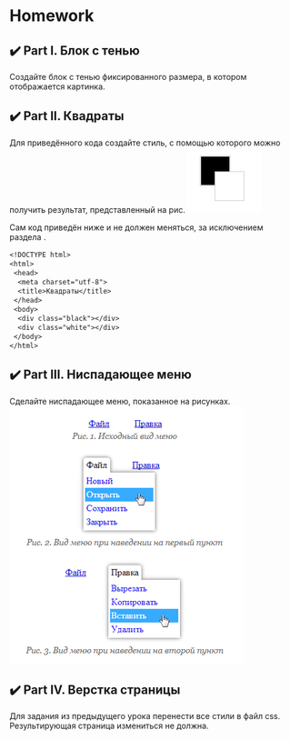 Homework
========

:heavy_check_mark: Part I. Блок с тенью
-----------------------------

Создайте блок с тенью фиксированного размера, в котором отображается картинка.

:heavy_check_mark: Part II. Квадраты
-----------------------------

Для приведённого кода создайте стиль, с помощью которого можно получить результат, представленный на рис.
![Image alt](https://github.com/SofiiaZ/A-LEVEL/blob/master/HTML/Kvadrat.bmp)

Сам код приведён ниже и не должен меняться, за исключением раздела <head>.
  
```
<!DOCTYPE html>
<html>
 <head>
  <meta charset="utf-8">
  <title>Квадраты</title>
 </head>
 <body>
  <div class="black"></div>
  <div class="white"></div>
 </body>
</html>
```
  
:heavy_check_mark: Part III. Ниспадающее меню
-----------------------------

Сделайте ниспадающее меню, показанное на рисунках.
![Image alt](https://github.com/SofiiaZ/A-LEVEL/blob/master/HTML/Menu.bmp)

:heavy_check_mark: Part IV. Верстка страницы
-----------------------------

Для задания из предыдущего урока перенести все стили в файл css. Результирующая страница измениться не должна. 
